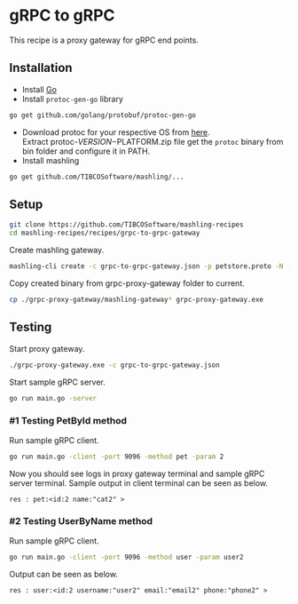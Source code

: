 # gRPC to gRPC
This recipe is a proxy gateway for gRPC end points.

## Installation
* Install [Go](https://golang.org/)
* Install `protoc-gen-go` library
```bash
go get github.com/golang/protobuf/protoc-gen-go
```
* Download protoc for your respective OS from [here](https://github.com/google/protobuf/releases).<br>Extract protoc-$VERSION-$PLATFORM.zip file get the `protoc` binary from bin folder and configure it in PATH.
* Install mashling
```bash
go get github.com/TIBCOSoftware/mashling/...
```
## Setup
```bash
git clone https://github.com/TIBCOSoftware/mashling-recipes
cd mashling-recipes/recipes/grpc-to-grpc-gateway
```
Create mashling gateway.
```bash
mashling-cli create -c grpc-to-grpc-gateway.json -p petstore.proto -N -n grpc-proxy-gateway
```

Copy created binary from grpc-proxy-gateway folder to current.
```bash
cp ./grpc-proxy-gateway/mashling-gateway* grpc-proxy-gateway.exe
```

## Testing
Start proxy gateway.
```bash
./grpc-proxy-gateway.exe -c grpc-to-grpc-gateway.json
```

Start sample gRPC server.
```bash
go run main.go -server
```

### #1 Testing PetById method
Run sample gRPC client.
```bash
go run main.go -client -port 9096 -method pet -param 2
```
Now you should see logs in proxy gateway terminal and sample gRPC server terminal. Sample output in client terminal can be seen as below.
```
res : pet:<id:2 name:"cat2" >
```
### #2 Testing UserByName method
Run sample gRPC client.
```bash
go run main.go -client -port 9096 -method user -param user2
```
Output can be seen as below.
```
res : user:<id:2 username:"user2" email:"email2" phone:"phone2" >
```